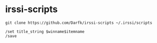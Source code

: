 irssi-scripts
=============

`git clone https://github.com/Darfk/irssi-scripts ~/.irssi/scripts`

    /set title_string $winname$itemname
    /save
    
